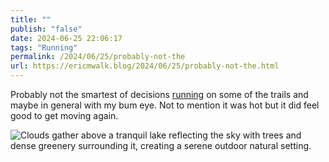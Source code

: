 ```yaml
---
title: ""
publish: "false"
date: 2024-06-25 22:06:17
tags: "Running"
permalink: /2024/06/25/probably-not-the
url: https://ericmwalk.blog/2024/06/25/probably-not-the.html
---
```


Probably not the smartest of decisions [running](https://strava.com/activities/11740677926) on some of the trails and maybe in general with my bum eye. Not to mention it was hot but it did feel good to get moving again.

![Clouds gather above a tranquil lake reflecting the sky with trees and dense greenery surrounding it, creating a serene outdoor natural setting.](https://ericmwalk.blog/uploads/2024/img-0504.jpeg)